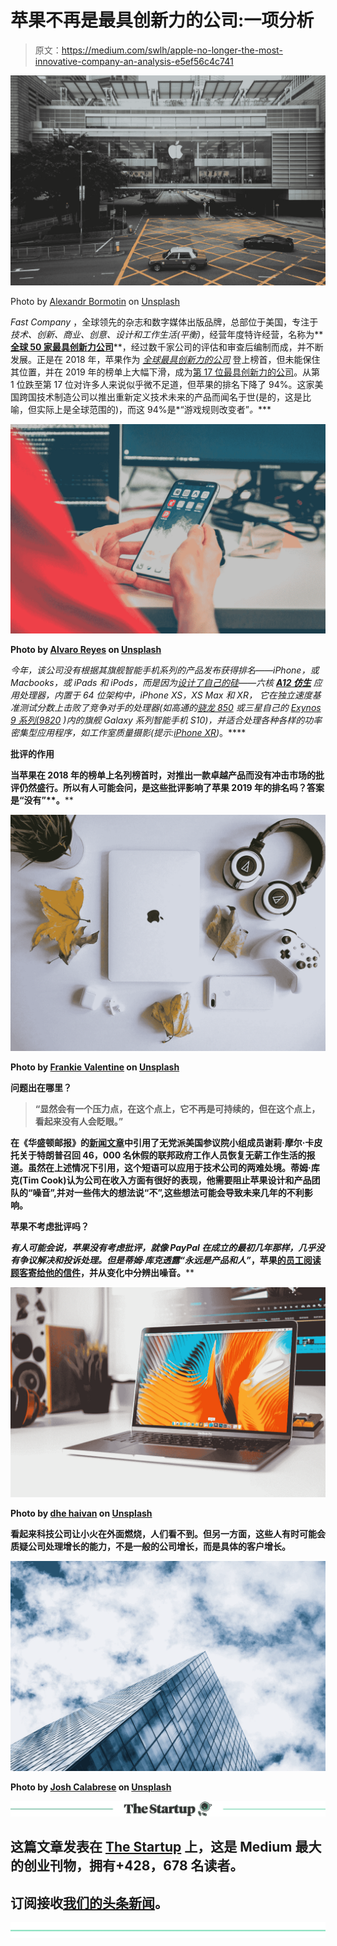 # 苹果不再是最具创新力的公司:一项分析

> 原文：<https://medium.com/swlh/apple-no-longer-the-most-innovative-company-an-analysis-e5ef56c4c741>

![](img/b90e193a95c9d8fd749cd3916ee9b55f.png)

Photo by [Alexandr Bormotin](https://unsplash.com/@bormot?utm_source=medium&utm_medium=referral) on [Unsplash](https://unsplash.com?utm_source=medium&utm_medium=referral)

*Fast Company* ，全球领先的杂志和数字媒体出版品牌，总部位于美国，专注于*技术、创新、商业、创意、设计和工作生活(平衡)*，经营年度特许经营，名称为**[**全球 50 家最具创新力公司**](https://www.fastcompany.com/most-innovative-companies)**，经过数千家公司的评估和审查后编制而成，并不断发展。正是在 2018 年，苹果作为 [*全球最具创新力的公司*](https://www.fastcompany.com/most-innovative-companies/2018) 登上榜首，但未能保住其位置，并在 2019 年的榜单上大幅下滑，成为[第 17 位最具创新力的公司](https://www.fastcompany.com/most-innovative-companies/2019)。从第 1 位跌至第 17 位对许多人来说似乎微不足道，但苹果的排名下降了 94%。这家美国跨国技术制造公司以推出重新定义技术未来的产品而闻名于世(是的，这是比喻，但实际上是全球范围的)，而这 94%是*“游戏规则改变者”*。****

****![](img/5e0a3cbac9918f551530561a82594e99.png)****

****Photo by [Alvaro Reyes](https://unsplash.com/@alvaroreyes?utm_source=medium&utm_medium=referral) on [Unsplash](https://unsplash.com?utm_source=medium&utm_medium=referral)****

****今年，该公司没有根据其旗舰智能手机系列的产品发布获得排名——iPhone，或 Macbooks，或 iPads 和 iPods，而是因为[设计了自己的硅](https://www.fastcompany.com/90299003/apple-most-innovative-companies-2019)——六核 [***A12 仿生***](https://www.apple.com/iphone-xr/a12-bionic/) 应用处理器，内置于 64 位架构中，iPhone XS，XS Max 和 XR， 它在独立速度基准测试分数上击败了竞争对手的处理器(如高通的[骁龙 850](https://www.qualcomm.com/products/snapdragon-850-mobile-compute-platform) 或三星自己的 [Exynos 9 系列(9820](https://www.samsung.com/semiconductor/minisite/exynos/products/mobileprocessor/exynos-9-series-9820/) )内的旗舰 Galaxy 系列智能手机 S10)，并适合处理各种各样的功率密集型应用程序，如工作室质量摄影*(提示:*[*iPhone XR*](https://www.apple.com/lae/iphone-xr/)*)*。****

******批评的作用******

****当苹果在 2018 年的榜单上名列榜首时，对推出一款卓越产品而没有冲击市场的批评仍然盛行。所以有人可能会问，是这些批评影响了苹果 2019 年的排名吗？答案是**“没有”**。****

****![](img/113f949581f110d0c3cbd34440b0bfdb.png)****

****Photo by [Frankie Valentine](https://unsplash.com/@frankievalentine?utm_source=medium&utm_medium=referral) on [Unsplash](https://unsplash.com?utm_source=medium&utm_medium=referral)****

******问题出在哪里？******

> ****“显然会有一个压力点，在这个点上，它不再是可持续的，但在这个点上，看起来没有人会眨眼。”****

****在《华盛顿邮报》的[新闻文章](https://www.washingtonpost.com/business/economy/rank-and-file-democrats-reject-trumps-invitation-to-shutdown-talks-backing-leaders-in-united-opposition-to-border-wall/2019/01/15/2539482e-18d2-11e9-9ebf-c5fed1b7a081_story.html?utm_term=.e4727d42657e)中引用了无党派美国参议院小组成员谢莉·摩尔·卡皮托关于特朗普召回 46，000 名休假的联邦政府工作人员恢复无薪工作生活的报道。虽然在上述情况下引用，这个短语可以应用于技术公司的两难处境。蒂姆·库克(Tim Cook)认为公司在收入方面有很好的表现，他需要阻止苹果设计和产品团队的“噪音”,并对一些伟大的想法说“不”,这些想法可能会导致未来几年的不利影响。****

******苹果不考虑批评吗？******

****有人可能会说，苹果没有考虑批评，就像 PayPal 在成立的最初几年那样，几乎没有争议解决和投诉处理。但是蒂姆·库克透露*“永远是产品和人”*，苹果[的员工阅读顾客寄给他的信件](https://www.cnbc.com/2019/02/23/apple-employees-read-customer-letters-to-tim-cook-inspire-change.html)，并从变化中分辨出噪音。****

****![](img/03a838ef690e5626c9281087e67a166f.png)****

****Photo by [dhe haivan](https://unsplash.com/@dhehaivan?utm_source=medium&utm_medium=referral) on [Unsplash](https://unsplash.com?utm_source=medium&utm_medium=referral)****

****看起来科技公司让小火在外面燃烧，人们看不到。但另一方面，这些人有时可能会质疑公司处理增长的能力，不是一般的公司增长，而是具体的客户增长。****

****![](img/dfd781c1ccea3b1830948d839d66e67f.png)****

****Photo by [Josh Calabrese](https://unsplash.com/@joshcala?utm_source=medium&utm_medium=referral) on [Unsplash](https://unsplash.com?utm_source=medium&utm_medium=referral)****

****[![](img/308a8d84fb9b2fab43d66c117fcc4bb4.png)](https://medium.com/swlh)****

## ****这篇文章发表在 [The Startup](https://medium.com/swlh) 上，这是 Medium 最大的创业刊物，拥有+428，678 名读者。****

## ****订阅接收[我们的头条新闻](https://growthsupply.com/the-startup-newsletter/)。****

****[![](img/b0164736ea17a63403e660de5dedf91a.png)](https://medium.com/swlh)****